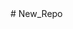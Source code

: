 <!-- Google tag (gtag.js) --> 
<script async src="https://www.googletagmanager.com/gtag/js?id=G-6MXPNYJG8D"></script>
<script>   
  window.dataLayer = window.dataLayer || [];   
  function gtag(){dataLayer.push(arguments);}   
  gtag('js', new Date());   
  gtag('config', 'G-6MXPNYJG8D'); 
</script># New_Repo
